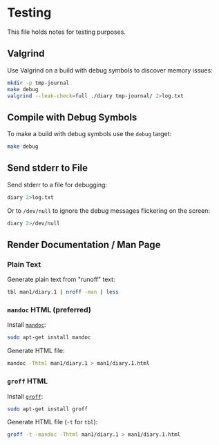 # Testing

This file holds notes for testing purposes.

## Valgrind

Use Valgrind on a build with debug symbols to discover memory issues:
```bash
mkdir -p tmp-journal
make debug
valgrind --leak-check=full ./diary tmp-journal/ 2>log.txt
```

## Compile with Debug Symbols

To make a build with debug symbols use the `debug` target:
```bash
make debug
```

## Send stderr to File

Send stderr to a file for debugging:
```bash
diary 2>log.txt
```

Or to `/dev/null` to ignore the debug messages flickering on the screen:
```bash
diary 2>/dev/null
```

## Render Documentation / Man Page

### Plain Text
Generate plain text from "runoff" text:
```bash
tbl man1/diary.1 | nroff -man | less
```

### `mandoc` HTML (preferred)
Install [`mandoc`](https://en.wikipedia.org/wiki/Mandoc):
```bash
sudo apt-get install mandoc
```

Generate HTML file:
```bash
mandoc -Thtml man1/diary.1 > man1/diary.1.html
```

### `groff` HTML
Install [`groff`](https://www.gnu.org/software/groff):
```bash
sudo apt-get install groff
```

Generate HTML file (`-t` for `tbl`):
```bash
groff -t -mandoc -Thtml man1/diary.1 > man1/diary.1.html
```
